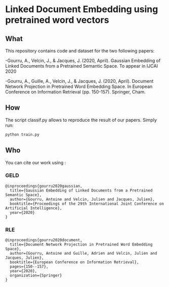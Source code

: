 # Linked Document Embedding using pretrained word vectors

## What

This repository contains code and dataset for the two following papers:

-Gourru, A., Velcin, J., & Jacques, J. (2020, April). Gaussian Embedding of Linked Documents from a Pretrained Semantic Space. To appear in IJCAI 2020

-Gourru, A., Guille, A., Velcin, J., & Jacques, J. (2020, April). Document Network Projection in Pretrained Word Embedding Space. In European Conference on Information Retrieval (pp. 150-157). Springer, Cham.

## How

The script classif.py allows to reproduce the result of our papers. Simply run:

```bash
python train.py
```

## Who

You can cite our work using :

### GELD

```
@inproceedings{gourru2020gaussian,
  title={Gaussian Embedding of Linked Documents from a Pretrained Semantic Space},
  author={Gourru, Antoine and Velcin, Julien and Jacques, Julien},
  booktitle={Proceedings of the 29th International Joint Conference on Artificial Intelligence},
  year={2020}
}
```

### RLE

```
@inproceedings{gourru2020document,
  title={Document Network Projection in Pretrained Word Embedding Space},
  author={Gourru, Antoine and Guille, Adrien and Velcin, Julien and Jacques, Julien},
  booktitle={European Conference on Information Retrieval},
  pages={150--157},
  year={2020},
  organization={Springer}
}
```
